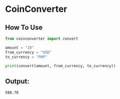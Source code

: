 # CoinConverter

## How To Use
```python
from coinconverter import convert

amount = "10"
from_currency = "USD"
to_currency = "PHP"

print(convert(amount, from_currency, to_currency))
```
## Output:
```
588.70
```